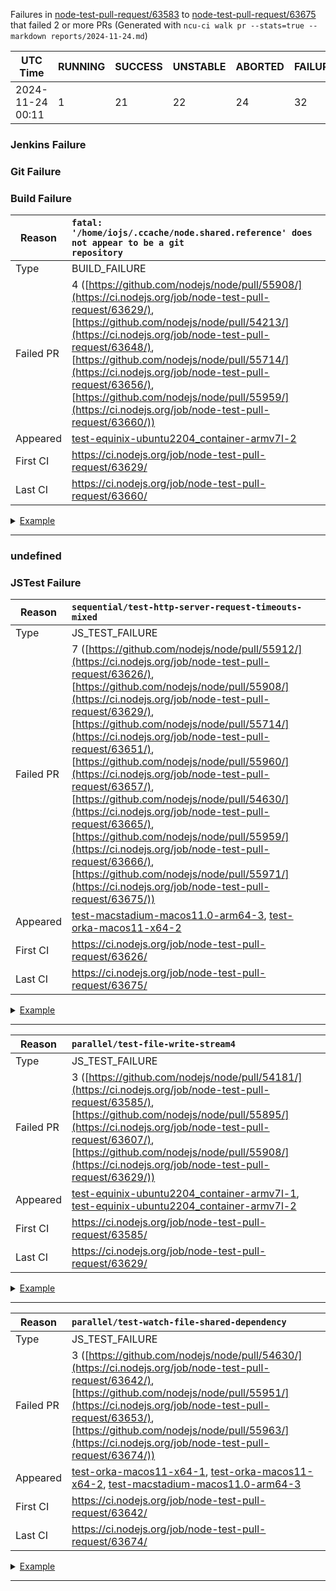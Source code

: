 Failures in [node-test-pull-request/63583](https://ci.nodejs.org/job/node-test-pull-request/63583/) to [node-test-pull-request/63675](https://ci.nodejs.org/job/node-test-pull-request/63675/) that failed 2 or more PRs
(Generated with `ncu-ci walk pr --stats=true --markdown reports/2024-11-24.md`)

| UTC Time         | RUNNING | SUCCESS | UNSTABLE | ABORTED | FAILURE | Green Rate |
| ---------------- | ------- | ------- | -------- | ------- | ------- | ---------- |
| 2024-11-24 00:11 | 1       | 21      | 22       | 24      | 32      | 28.00%     |


### Jenkins Failure


### Git Failure


### Build Failure

| Reason | <code>fatal: '/home/iojs/.ccache/node.shared.reference' does not appear to be a git repository</code> |
| - | :- |
| Type | BUILD_FAILURE |
| Failed PR | 4 ([https://github.com/nodejs/node/pull/55908/](https://ci.nodejs.org/job/node-test-pull-request/63629/), [https://github.com/nodejs/node/pull/54213/](https://ci.nodejs.org/job/node-test-pull-request/63648/), [https://github.com/nodejs/node/pull/55714/](https://ci.nodejs.org/job/node-test-pull-request/63656/), [https://github.com/nodejs/node/pull/55959/](https://ci.nodejs.org/job/node-test-pull-request/63660/)) |
| Appeared | [test-equinix-ubuntu2204_container-armv7l-2](https://ci.nodejs.org/job/node-test-binary-armv7l/RUN_SUBSET=js,nodes=ubuntu2204-armv7l/14680/console) |
| First CI | https://ci.nodejs.org/job/node-test-pull-request/63629/ |
| Last CI | https://ci.nodejs.org/job/node-test-pull-request/63660/ |

<details>
<summary><a href="https://ci.nodejs.org/job/node-test-binary-armv7l/RUN_SUBSET=js,nodes=ubuntu2204-armv7l/14680/console">Example</a></summary>

```
fatal: '/home/iojs/.ccache/node.shared.reference' does not appear to be a git repository
fatal: Could not read from remote repository.
fatal: unable to create thread: Resource temporarily unavailable
fatal: failed to run repack
```
</details>

-------


### undefined


### JSTest Failure

| Reason | <code>sequential/test-http-server-request-timeouts-mixed</code> |
| - | :- |
| Type | JS_TEST_FAILURE |
| Failed PR | 7 ([https://github.com/nodejs/node/pull/55912/](https://ci.nodejs.org/job/node-test-pull-request/63626/), [https://github.com/nodejs/node/pull/55908/](https://ci.nodejs.org/job/node-test-pull-request/63629/), [https://github.com/nodejs/node/pull/55714/](https://ci.nodejs.org/job/node-test-pull-request/63651/), [https://github.com/nodejs/node/pull/55960/](https://ci.nodejs.org/job/node-test-pull-request/63657/), [https://github.com/nodejs/node/pull/54630/](https://ci.nodejs.org/job/node-test-pull-request/63665/), [https://github.com/nodejs/node/pull/55959/](https://ci.nodejs.org/job/node-test-pull-request/63666/), [https://github.com/nodejs/node/pull/55971/](https://ci.nodejs.org/job/node-test-pull-request/63675/)) |
| Appeared | [test-macstadium-macos11.0-arm64-3](https://ci.nodejs.org/job/node-test-commit-osx-arm/nodes=osx11/17732/console), [test-orka-macos11-x64-2](https://ci.nodejs.org/job/node-test-commit-osx/nodes=osx11-x64/62149/console) |
| First CI | https://ci.nodejs.org/job/node-test-pull-request/63626/ |
| Last CI | https://ci.nodejs.org/job/node-test-pull-request/63675/ |

<details>
<summary><a href="https://ci.nodejs.org/job/node-test-commit-osx-arm/nodes=osx11/17732/console">Example</a></summary>

```
not ok 4234 sequential/test-http-server-request-timeouts-mixed
  ---
  duration_ms: 3210.43400
  severity: fail
  exitcode: 1
  stack: |-
    node:internal/assert/utils:281
        throw err;
        ^
    
    AssertionError [ERR_ASSERTION]: The expression evaluated to a falsy value:
    
      assert(request2.completed)
    
        at Timeout._onTimeout (/Users/iojs/build/workspace/node-test-commit-osx-arm/nodes/osx11/test/sequential/test-http-server-request-timeouts-mixed.js:108:5)
        at listOnTimeout (node:internal/timers:614:17)
        at process.processTimers (node:internal/timers:549:7) {
      generatedMessage: true,
      code: 'ERR_ASSERTION',
      actual: false,
      expected: true,
      operator: '=='
    }
    
    Node.js v24.0.0-pre
  ...

```
</details>

-------

| Reason | <code>parallel/test-file-write-stream4</code> |
| - | :- |
| Type | JS_TEST_FAILURE |
| Failed PR | 3 ([https://github.com/nodejs/node/pull/54181/](https://ci.nodejs.org/job/node-test-pull-request/63585/), [https://github.com/nodejs/node/pull/55895/](https://ci.nodejs.org/job/node-test-pull-request/63607/), [https://github.com/nodejs/node/pull/55908/](https://ci.nodejs.org/job/node-test-pull-request/63629/)) |
| Appeared | [test-equinix-ubuntu2204_container-armv7l-1](https://ci.nodejs.org/job/node-test-commit-arm/nodes=ubuntu2204-armv7l/55844/console), [test-equinix-ubuntu2204_container-armv7l-2](https://ci.nodejs.org/job/node-test-commit-arm/nodes=ubuntu2204-armv7l/55807/console) |
| First CI | https://ci.nodejs.org/job/node-test-pull-request/63585/ |
| Last CI | https://ci.nodejs.org/job/node-test-pull-request/63629/ |

<details>
<summary><a href="https://ci.nodejs.org/job/node-test-commit-arm/nodes=ubuntu2204-armv7l/55844/console">Example</a></summary>

```
not ok 3957 parallel/test-file-write-stream4
  ---
  duration_ms: 360048.74600
  severity: fail
  exitcode: -15
  stack: |-
    timeout
  ...

```
</details>

-------

| Reason | <code>parallel/test-watch-file-shared-dependency</code> |
| - | :- |
| Type | JS_TEST_FAILURE |
| Failed PR | 3 ([https://github.com/nodejs/node/pull/54630/](https://ci.nodejs.org/job/node-test-pull-request/63642/), [https://github.com/nodejs/node/pull/55951/](https://ci.nodejs.org/job/node-test-pull-request/63653/), [https://github.com/nodejs/node/pull/55963/](https://ci.nodejs.org/job/node-test-pull-request/63674/)) |
| Appeared | [test-orka-macos11-x64-1](https://ci.nodejs.org/job/node-test-commit-osx/nodes=osx11-x64/62176/console), [test-orka-macos11-x64-2](https://ci.nodejs.org/job/node-test-commit-osx/nodes=osx11-x64/62151/console), [test-macstadium-macos11.0-arm64-3](https://ci.nodejs.org/job/node-test-commit-osx-arm/nodes=osx11/17695/console) |
| First CI | https://ci.nodejs.org/job/node-test-pull-request/63642/ |
| Last CI | https://ci.nodejs.org/job/node-test-pull-request/63674/ |

<details>
<summary><a href="https://ci.nodejs.org/job/node-test-commit-osx/nodes=osx11-x64/62176/console">Example</a></summary>

```
not ok 3916 parallel/test-watch-file-shared-dependency
  ---
  duration_ms: 120140.40800
  severity: fail
  exitcode: -15
  stack: |-
    timeout
    ▶ watch file with shared dependency
      ✔ should not remove shared dependencies when unfiltering an owner (13.79066ms)
    ✔ watch file with shared dependency (16.756366ms)
  ...

```
</details>

-------


